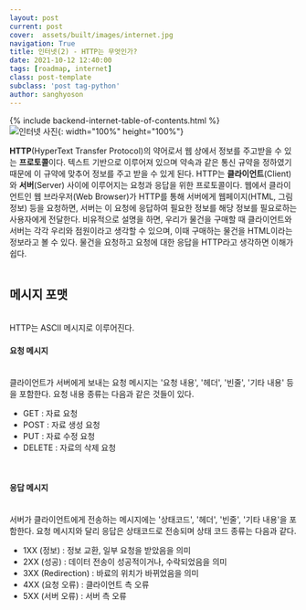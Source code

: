 ```yaml
---
layout: post
current: post
cover:  assets/built/images/internet.jpg
navigation: True
title: 인터넷(2) - HTTP는 무엇인가?
date: 2021-10-12 12:40:00
tags: [roadmap, internet]
class: post-template
subclass: 'post tag-python'
author: sanghyoson
---
```

{% include backend-internet-table-of-contents.html %}
<br/>
![인터넷 사진](../assets/built/images/internet.jpg){: width="100%" height="100%"}

**HTTP**(HyperText Transfer Protocol)의 약어로서 웹 상에서 정보를 주고받을 수 있는 **프로토콜**이다. 텍스트 기반으로 이루어져 있으며 약속과 같은 통신 규약을 정하였기 때문에 이 규약에 맞추어 정보를 주고 받을 수 있게 된다.
HTTP는 **클라이언트**(Client)와 **서버**(Server) 사이에 이루어지는 요청과 응답을 위한 프로토콜이다. 웹에서 클라이언트인 웹 브라우저(Web Browser)가 HTTP를 통해 서버에게 웹페이지(HTML, 그림 정보) 등을 요청하면, 서버는 이 요청에 응답하여 필요한 정보를 해당 정보를 필요로하는 사용자에게 전달한다. 비유적으로 설명을 하면, 우리가 물건을 구매할 때 클라이언트와 서버는 각각 우리와 점원이라고 생각할 수 있으며, 이때 구매하는 물건을 HTML이라는 정보라고 볼 수 있다. 물건을 요청하고 요청에 대한 응답을 HTTP라고 생각하면 이해가 쉽다.
<br/>
<br/>

<h2>메시지 포맷</h2>
<br/>
HTTP는 ASCII 메시지로 이루어진다.
<h4>요청 메시지</h4>
<br/>
클라이언트가 서버에게 보내는 요청 메시지는 '요청 내용', '헤더', '빈줄', '기타 내용' 등을 포함한다.
요청 내용 종류는 다음과 같은 것들이 있다.

<ul class = 'data-contents'>
    <li>GET : 자료 요청</li>
    <li>POST : 자료 생성 요청</li>
    <li>PUT : 자료 수정 요청</li>
    <li>DELETE : 자료의 삭제 요청</li>
</ul>
<br/>
<h4>응답 메시지</h4>
<br/>
서버가 클라이언트에게 전송하는 메시지에는 '상태코드', '헤더', '빈줄', '기타 내용'을 포함한다.
요청 메시지와 달리 응답은 상태코드로 전송되며 상태 코드 종류는 다음과 같다.

<ul class = 'data-contents'>
    <li>1XX (정보) : 정보 교환, 일부 요청을 받았음을 의미</li>
    <li>2XX (성공) : 데이터 전송이 성공적이거나, 수락되었음을 의미</li>
    <li>3XX (Redirection) : 바료의 위치가 바뀌었음을 의미</li>
    <li>4XX (요청 오류) : 클라이언트 측 오류</li>
    <li>5XX (서버 오류) : 서버 측 오류</li>
</ul>
